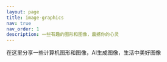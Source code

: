 ```yaml
---
layout: page
title: image-graphics
nav: true
nav_order: 1
description: 一些有趣的图形和图像，震撼你的心灵
---
```


在这里分享一些计算机图形和图像，AI生成图像，生活中美好图像